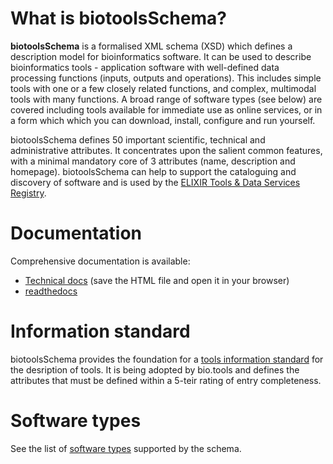 # What is biotoolsSchema?

**biotoolsSchema** is a formalised XML schema (XSD) which defines a description model for bioinformatics software.  It can be used to describe bioinformatics tools - application software with well-defined data processing functions (inputs, outputs and operations).   This includes simple tools with one or a few closely related functions, and complex, multimodal tools with many functions.  A broad range of software types (see below) are covered including tools available for immediate use as online services, or in a form which which you can download, install, configure and run yourself.

biotoolsSchema defines 50 important scientific, technical and administrative attributes.  It concentrates upon the salient common features, with a minimal mandatory core of 3 attributes (name, description and homepage).  biotoolsSchema can help to support the cataloguing and discovery of software and is used by the [ELIXIR Tools & Data Services Registry](https://bio.tools).

# Documentation
Comprehensive documentation is available:
* [Technical docs](https://github.com/bio-tools/biotoolsSchema/blob/master/versions/biotools-3.0.0-rc/docs/biotools-3.0.0.html) (save the HTML file and open it in your browser)
* [readthedocs](http://biotoolsschema.readthedocs.io/en/latest/)



# Information standard
biotoolsSchema provides the foundation for a [tools information standard](https://github.com/bio-tools/biotoolsSchemaDocs/blob/master/information_requirement.rst#information-requirement) for the desription of tools.  It is being adopted by bio.tools and defines the attributes that must be defined within a 5-teir rating of entry completeness.

# Software types 
See the list of [software types](http://biotools.readthedocs.io/en/latest/curators_guide.html#tool-type) supported by the schema.



